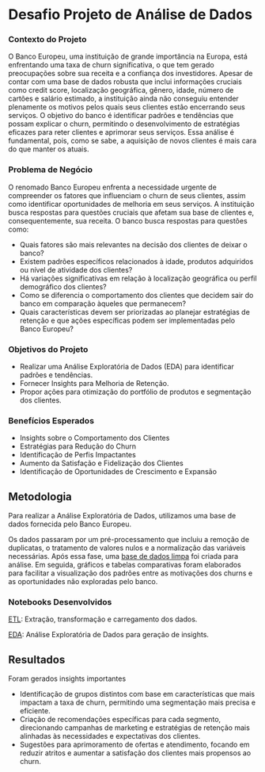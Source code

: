 # Desafio Projeto de Análise de Dados

### Contexto do Projeto
O Banco Europeu, uma instituição de grande importância na Europa, está enfrentando uma taxa de churn significativa, o que tem gerado preocupações sobre sua receita e a confiança dos investidores. Apesar de contar com uma base de dados robusta que inclui informações cruciais como credit score, localização geográfica, gênero, idade, número de cartões e salário estimado, a instituição ainda não conseguiu entender plenamente os motivos pelos quais seus clientes estão encerrando seus serviços. O objetivo do banco é identificar padrões e tendências que possam explicar o churn, permitindo o desenvolvimento de estratégias eficazes para reter clientes e aprimorar seus serviços. Essa análise é fundamental, pois, como se sabe, a aquisição de novos clientes é mais cara do que manter os atuais.

### Problema de Negócio
O renomado Banco Europeu enfrenta a necessidade urgente de compreender os fatores que influenciam o churn de seus clientes, assim como identificar oportunidades de melhoria em seus serviços. A instituição busca respostas para questões cruciais que afetam sua base de clientes e, consequentemente, sua receita. O banco busca respostas para questões como:

- Quais fatores são mais relevantes na decisão dos clientes de deixar o banco?
- Existem padrões específicos relacionados à idade, produtos adquiridos ou nível de atividade dos clientes?
- Há variações significativas em relação à localização geográfica ou perfil demográfico dos clientes?
- Como se diferencia o comportamento dos clientes que decidem sair do banco em comparação àqueles que permanecem?
- Quais características devem ser priorizadas ao planejar estratégias de retenção e que ações específicas podem ser implementadas pelo Banco Europeu?
  
### Objetivos do Projeto
- Realizar uma Análise Exploratória de Dados (EDA) para identificar padrões e tendências.
- Fornecer Insights para Melhoria de Retenção.
- Propor ações para otimização do portfólio de produtos e segmentação dos clientes.

### Benefícios Esperados
- Insights sobre o Comportamento dos Clientes
- Estratégias para Redução do Churn
- Identificação de Perfis Impactantes
- Aumento da Satisfação e Fidelização dos Clientes
- Identificação de Oportunidades de Crescimento e Expansão

## Metodologia
Para realizar a Análise Exploratória de Dados, utilizamos uma base de dados fornecida pelo Banco Europeu.

Os dados passaram por um pré-processamento que incluiu a remoção de duplicatas, o tratamento de valores nulos e a normalização das variáveis necessárias. Após essa fase, uma [base de dados limpa](https://github.com/Danidiasf/Treino_analise1/blob/main/BASE_FINAL.csv) foi criada para análise. Em seguida, gráficos e tabelas comparativas foram elaborados para facilitar a visualização dos padrões entre as motivações dos churns e as oportunidades não exploradas pelo banco.

### Notebooks Desenvolvidos
[ETL](https://github.com/Danidiasf/Treino_analise1/blob/main/PrimeiraParte_churn.ipynb): Extração, transformação e carregamento dos dados.

[EDA](https://github.com/Danidiasf/Treino_analise1/blob/main/SegundaParte_churn.ipynb): Análise Exploratória de Dados para geração de insights.

## Resultados

Foram gerados insights importantes
- Identificação de grupos distintos com base em características que mais impactam a taxa de churn, permitindo uma segmentação mais precisa e eficiente.
- Criação de recomendações específicas para cada segmento, direcionando campanhas de marketing e estratégias de retenção mais alinhadas às necessidades e expectativas dos clientes.
- Sugestões para aprimoramento de ofertas e atendimento, focando em reduzir atritos e aumentar a satisfação dos clientes mais propensos ao churn.
